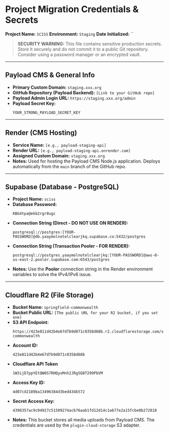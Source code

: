 # Project Migration Credentials & Secrets

**Project Name:** `SCISS`
**Environment:** `Staging`
**Date Initialized:** ``

> **SECURITY WARNING:** This file contains sensitive production secrets. Store it securely and do not commit it to a public Git repository. Consider using a password manager or an encrypted vault.

---

## Payload CMS & General Info

- **Primary Custom Domain:** `staging.xxx.org`
- **GitHub Repository (Payload Backend):** `[Link to your GitHub repo]`
- **Payload Admin Login URL:** `https://staging.xxx.org/admin`
- **Payload Secret Key:**
  ```
  YOUR_STRONG_PAYLOAD_SECRET_KEY
  ```

---

## Render (CMS Hosting)

- **Service Name:** `[e.g., payload-staging-api]`
- **Render URL:** `[e.g., payload-staging-api.onrender.com]`
- **Assigned Custom Domain:** `staging.xxx.org`
- **Notes:** Used for hosting the Payload CMS Node.js application. Deploys automatically from the `main` branch of the GitHub repo.

---

## Supabase (Database - PostgreSQL)

- **Project Name:** `sciss`
- **Database Password:**
  ```
  KBG4tpa@ekb2rgr8ugc
  ```
- **Connection String (Direct - DO NOT USE ON RENDER):**
  ```
  postgresql://postgres:[YOUR-PASSWORD]@db.yaaymolnotelclearjkq.supabase.co:5432/postgres
  ```
- **Connection String (Transaction Pooler - FOR RENDER):**
  ```
  postgresql://postgres.yaaymolnotelclearjkq:[YOUR-PASSWORD]@aws-0-us-east-2.pooler.supabase.com:6543/postgres
  ```
- **Notes:** Use the **Pooler** connection string in the Render environment variables to solve the IPv4/IPv6 issue.

---

## Cloudflare R2 (File Storage)

- **Bucket Name:** `springfield-commonwealth`
- **Bucket Public URL:** `[The public URL for your R2 bucket, if you set one]`
- **S3 API Endpoint:**
  ```
  https://423e811d42b4e67d7b9d071c0358d68b.r2.cloudflarestorage.com/springfield-commonwealth
  ```
- **Account ID:**
  ```
  423e811d42b4e67d7b9d071c0358d68b
  ```
- **Cloudflare API Token**
  ```
  1W3ijD7ppYEtQW0S7RHQyxMnh2JRg5Q8T299PbVM
  ```
- **Access Key ID:**
  ```
  4d07cd2189ba13496384d3bed434b572
  ```
- **Secret Access Key:**
  ```
  4398357ac9c04927c51509274acb76aab1fd12d14c1a677e2a15fcbe0b272818
  ```
- **Notes:** This bucket stores all media uploads from Payload CMS. The credentials are used by the `plugin-cloud-storage` S3 adapter.

